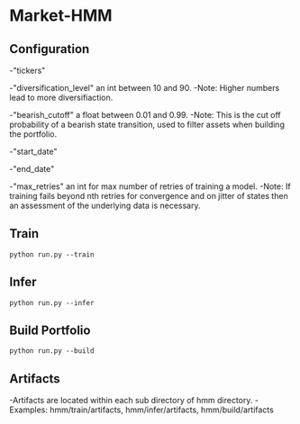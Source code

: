 # Market-HMM

## Configuration
-"tickers" 

-"diversification_level" an int between 10 and 90.
-Note: Higher numbers lead to more diversifiaction.

-"bearish_cutoff" a float between 0.01 and 0.99.
-Note: This is the cut off probability of a bearish state transition, used to filter assets when building the portfolio.

-"start_date"

-"end_date"

-"max_retries" an int for max number of retries of training a model.
-Note: If training fails beyond nth retries for convergence and on jitter of states then an assessment of the underlying data is necessary.

## Train
`python run.py --train`

## Infer
`python run.py --infer`

## Build Portfolio
`python run.py --build`

## Artifacts
-Artifacts are located within each sub directory of hmm directory.
-Examples: hmm/train/artifacts, hmm/infer/artifacts, hmm/build/artifacts
